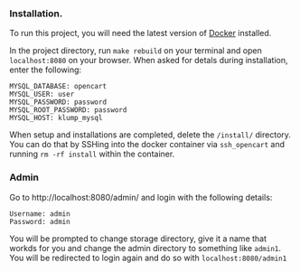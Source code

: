 ### Installation.
To run this project, you will need the latest version of [Docker](https://docker.com) installed.

In the project directory, run `make rebuild` on your terminal and open `localhost:8080` on your browser. When asked for detals during installation, enter the following:
```
MYSQL_DATABASE: opencart
MYSQL_USER: user
MYSQL_PASSWORD: password
MYSQL_ROOT_PASSWORD: password
MYSQL_HOST: klump_mysql
```
When setup and installations are completed, delete the `/install/` directory. You can do that by SSHing into the docker container via `ssh_opencart` and running `rm -rf install` within the container.

### Admin
Go to http://localhost:8080/admin/ and login with the following details:
```
Username: admin
Password: admin
```

You will be prompted to change storage directory, give it a name that workds for you and change the admin directory to something like `admin1`. You will be redirected to login again and do so with `localhost:8080/admin1`